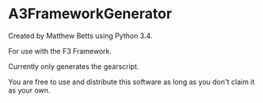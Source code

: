 # A3FrameworkGenerator

Created by Matthew Betts using Python 3.4.

For use with the F3 Framework.

Currently only generates the gearscript.

You are free to use and distribute this software as long as you don't claim it as your own.